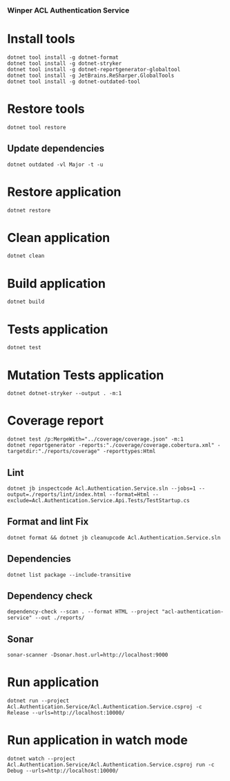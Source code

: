 ### Winper ACL Authentication Service

# Install tools

```
dotnet tool install -g dotnet-format
dotnet tool install -g dotnet-stryker
dotnet tool install -g dotnet-reportgenerator-globaltool
dotnet tool install -g JetBrains.ReSharper.GlobalTools
dotnet tool install -g dotnet-outdated-tool
```

# Restore tools

```
dotnet tool restore
```

## Update dependencies

```
dotnet outdated -vl Major -t -u
```

# Restore application

```
dotnet restore
```

# Clean application

```
dotnet clean
```

# Build application

```
dotnet build
```

# Tests application

```
dotnet test
```

# Mutation Tests application

```
dotnet dotnet-stryker --output . -m:1
```

# Coverage report

```
dotnet test /p:MergeWith="../coverage/coverage.json" -m:1
dotnet reportgenerator -reports:"./coverage/coverage.cobertura.xml" -targetdir:"./reports/coverage" -reporttypes:Html
```

## Lint

```
dotnet jb inspectcode Acl.Authentication.Service.sln --jobs=1 --output=./reports/lint/index.html --format=Html --exclude=Acl.Authentication.Service.Api.Tests/TestStartup.cs
```

## Format and lint Fix

```
dotnet format && dotnet jb cleanupcode Acl.Authentication.Service.sln
```

## Dependencies

```
dotnet list package --include-transitive
```

## Dependency check

```
dependency-check --scan . --format HTML --project "acl-authentication-service" --out ./reports/
```

## Sonar

```
sonar-scanner -Dsonar.host.url=http://localhost:9000
```

# Run application

```
dotnet run --project Acl.Authentication.Service/Acl.Authentication.Service.csproj -c Release --urls=http://localhost:10000/
```

# Run application in watch mode

```
dotnet watch --project Acl.Authentication.Service/Acl.Authentication.Service.csproj run -c Debug --urls=http://localhost:10000/
```
